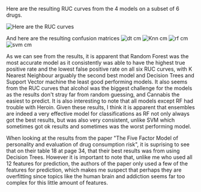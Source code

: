 
Here are the resulting RUC curves from the 4 models on a subset of 6 drugs.

![Here are the RUC curves](https://user-images.githubusercontent.com/54859612/193950370-db7624c1-5835-4fca-94f6-9cc8bc0b091e.png)

And here are the resulting confusion matrices
![dt cm](https://user-images.githubusercontent.com/54859612/193950919-6698faab-eca9-4af7-bc41-3b87b3d6b45e.png)
![Knn cm](https://user-images.githubusercontent.com/54859612/193950928-020f724f-5d75-433f-b43b-ca4a53c1625d.png)
![rf cm](https://user-images.githubusercontent.com/54859612/193950931-b28b1f87-ed9e-42b7-8b51-0c084b33a7c2.png)
![svm cm](https://user-images.githubusercontent.com/54859612/193950933-6c40f08b-015d-4429-8b23-af0c8afc8aa9.png)

As we can see from the results, it is apparent that Random Forest was the most accurate model as it consistently was able to have the highest true positive rate and the lowest false positive rate on all six RUC curves, with K Nearest Neighbour arguably the second best model and Decision Trees and Support Vector machine the least good performing models. It also seems from the RUC curves that alcohol was the biggest challenge for the models as the results don't stray far from random guessing, and Cannabis the easiest to predict. It is also interesting to note that all models except RF had trouble with Heroin. Given these results, I think it is apparent that ensembles are indeed a very effective model for classifications as RF not only always got the best results, but was also very consistent, unlike SVM which sometimes got ok results and sometimes was the worst performing model. 

When looking at the results from the paper "The Five Factor Model of personality and evaluation of drug consumption risk", it is suprising to see that on their table 18 at page 34, that their best results was from using Decision Trees. However it is important to note that, unlike me who used all 12 features for prediction, the authors of the paper only used a few of the features for prediction, which makes me suspect that perhaps they are overfitting since topics like the human brain and addiction seems far too complex for this little amount of features. 
